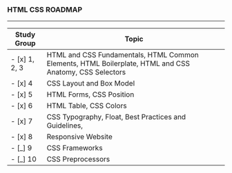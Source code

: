 ### HTML CSS ROADMAP
____

Study Group | Topic
------------| -----------
- [x] 1, 2, 3 | HTML and CSS Fundamentals, HTML Common Elements, HTML Boilerplate, HTML and CSS Anatomy, CSS Selectors
- [x] 4 | CSS Layout and Box Model
- [x] 5 | HTML Forms, CSS Position
- [x] 6 | HTML Table, CSS Colors
- [x] 7 | CSS Typography, Float, Best Practices and Guidelines,
- [x] 8 | Responsive Website
- [_] 9 | CSS Frameworks
- [_] 10 | CSS Preprocessors
